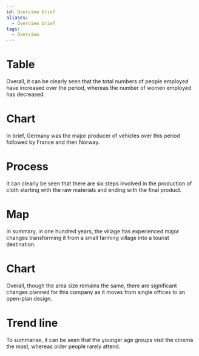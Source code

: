 ```yaml
---
id: Overview brief
aliases:
  - Overview brief
tags:
  - Overview
---
```


# Table
Overall, it can be clearly seen that the total numbers of people employed have increased over the period, whereas the number of women employed has decreased.
# Chart
In brief, Germany was the major producer of vehicles over this period followed by France and then Norway.
# Process
It can clearly be seen that there are six steps involved in the production of cloth starting with the raw materials and ending with the final product.
# Map
In summary, in one hundred years, the village has experienced major changes transforming it from a small farming village into a tourist destination.
# Chart
Overall, though the area size remains the same, there are significant changes planned for this company as it moves from single offices to an open-plan design.
# Trend line
To summarise, it can be seen that the younger age groups visit the cinema the most, whereas older people rarely attend.

